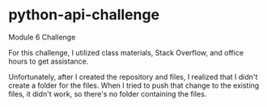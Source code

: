 # python-api-challenge

Module 6 Challenge

For this challenge, I utilized class materials, Stack Overflow, and office hours to get assistance.

Unfortunately, after I created the repository and files, I realized that I didn't create a folder for the files. When I tried to push that change to the existing files, it didn't work, so there's no folder containing the files.
